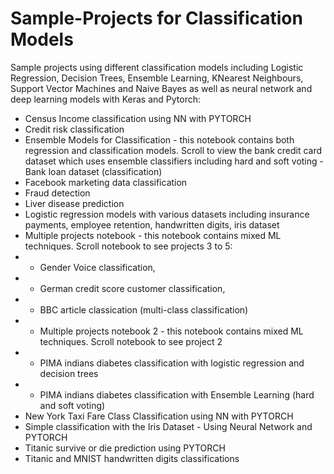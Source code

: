 # Sample-Projects for Classification Models
Sample projects using different classification models including Logistic Regression, Decision Trees, Ensemble Learning, KNearest Neighbours, Support Vector Machines and Naive Bayes as well as neural network and deep learning models with Keras and Pytorch:

*  Census Income classification using NN with PYTORCH
*  Credit risk classification
* Ensemble Models for Classification - this notebook contains both regression and classification models. Scroll to view the bank credit card dataset which uses ensemble classifiers including hard and soft voting - Bank loan dataset (classification)
* Facebook marketing data classification
* Fraud detection
* Liver disease prediction
* Logistic regression models with various datasets including insurance payments, employee retention, handwritten digits, iris dataset
* Multiple projects notebook - this notebook contains mixed ML techniques. Scroll notebook to see projects 3 to 5:
*  - Gender Voice classification, 
*  - German credit score customer classification, 
*  - BBC article classication (multi-class classification)
*  - Multiple projects notebook 2 - this notebook contains mixed ML techniques. Scroll notebook to see project 2
*  - PIMA indians diabetes classification with logistic regression and decision trees
*  - PIMA indians diabetes classification with Ensemble Learning (hard and soft voting)
*  New York Taxi Fare Class Classification using NN with PYTORCH
*  Simple classification with the Iris Dataset - Using Neural Network and PYTORCH
*  Titanic survive or die prediction using PYTORCH
* Titanic and MNIST handwritten digits classifications
